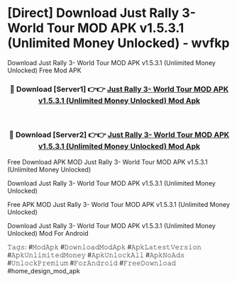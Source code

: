 # [Direct] Download Just Rally 3- World Tour MOD APK v1.5.3.1 (Unlimited Money Unlocked) - wvfkp
Download Just Rally 3- World Tour MOD APK v1.5.3.1 (Unlimited Money Unlocked) Free Mod APK

<div align="center">
<h3>🔴 Download [Server1] 👉👉 <a href="https://apk-comot.site?title=Just_Rally_3-_World_Tour_MOD_APK_v1.5.3.1_(Unlimited_Money_Unlocked)">Just Rally 3- World Tour MOD APK v1.5.3.1 (Unlimited Money Unlocked) Mod Apk</a></h3><br>

<h3>🔴 Download [Server2] 👉👉 <a href="https://apk-comot.site?title=Just_Rally_3-_World_Tour_MOD_APK_v1.5.3.1_(Unlimited_Money_Unlocked)">Just Rally 3- World Tour MOD APK v1.5.3.1 (Unlimited Money Unlocked) Mod Apk</a></h3>
</div>


Free Download APK MOD Just Rally 3- World Tour MOD APK v1.5.3.1 (Unlimited Money Unlocked)

Download Just Rally 3- World Tour MOD APK v1.5.3.1 (Unlimited Money Unlocked) 

Free APK MOD Just Rally 3- World Tour MOD APK v1.5.3.1 (Unlimited Money Unlocked) 

Download Just Rally 3- World Tour MOD APK v1.5.3.1 (Unlimited Money Unlocked) Mod For Android

𝚃𝚊𝚐𝚜: #𝙼𝚘𝚍𝙰𝚙𝚔 #𝙳𝚘𝚠𝚗𝚕𝚘𝚊𝚍𝙼𝚘𝚍𝙰𝚙𝚔 #𝙰𝚙𝚔𝙻𝚊𝚝𝚎𝚜𝚝𝚅𝚎𝚛𝚜𝚒𝚘𝚗 #𝙰𝚙𝚔𝚄𝚗𝚕𝚒𝚖𝚒𝚝𝚎𝚍𝙼𝚘𝚗𝚎𝚢 #𝙰𝚙𝚔𝚄𝚗𝚕𝚘𝚌𝚔𝙰𝚕𝚕 #𝙰𝚙𝚔𝙽𝚘𝙰𝚍𝚜 #𝚄𝚗𝚕𝚘𝚌𝚔𝙿𝚛𝚎𝚖𝚒𝚞𝚖 #𝙵𝚘𝚛𝙰𝚗𝚍𝚛𝚘𝚒𝚍 #𝙵𝚛𝚎𝚎𝙳𝚘𝚠𝚗𝚕𝚘𝚊𝚍 #home_design_mod_apk